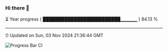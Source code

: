 ### Hi there 👋

⏳ Year progress { █████████████████████████▁▁▁▁▁ } 84.13 %

---

⏰ Updated on Sun, 03 Nov 2024 21:36:44 GMT

![Progress Bar CI](https://github.com/IshwaranRudhara/GIT-ACTION/workflows/Progress%20Bar%20CI/badge.svg)
